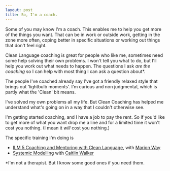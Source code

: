 ```yaml
---
layout: post
title: So, I'm a coach.
---
```

Some of you may know I'm a coach. This enables me to help you get more of the things you want. That can be in work or outside work, getting in the zone more often, coping better in specific situations or working out things that don't feel right.

Clean Language coaching is great for people who like me, sometimes need some help solving their own problems. I won't tell you what to do, but I'll help you work out what needs to happen. The questions I ask *are the coaching* so I can help with most thing I can ask a question about*.

The people I've coached already say I've got a friendly relaxed style that brings out 'lightbulb moments'. I'm curious and non judgmental, which is partly what the 'Clean' bit means.

I've solved my own problems all my life. But Clean Coaching has helped me understand what's going on in a way that I couldn't otherwise see.

I'm getting started coaching, and I have a job to pay the rent. So if you'd like to get more of what you want drop me a line and for a limited time it won't cost you nothing. (I mean it *will* cost you nothing.)


The specific training I'm doing is
* [ILM 5 Coaching and Mentoring with Clean Language](https://cleanlearning.co.uk/does/detail/ilm-level-5-certificate-coaching-mentoring), with [Marion Way](https://cleanlearning.co.uk/are/marian-way)
* [Systemic Modelling](https://cleanlearning.co.uk/resources/faq/what-is-systemic-modelling) with [Caitlin Walker](https://cleanlearning.co.uk/are/caitlin-walker)

*I'm not a therapist. But I know some good ones if you need them.
